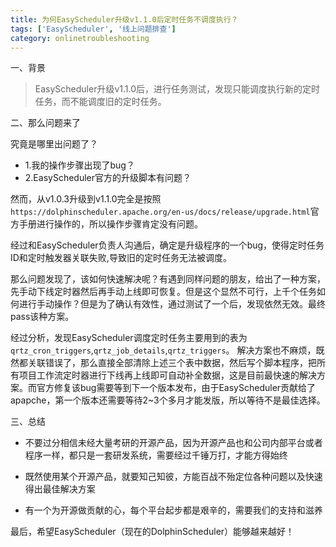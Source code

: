 ```yaml
---
title: 为何EasyScheduler升级v1.1.0后定时任务不调度执行？
tags: ['EasyScheduler', '线上问题排查']
category: onlinetroubleshooting
---
```


一、背景

> EasyScheduler升级v1.1.0后，进行任务测试，发现只能调度执行新的定时任务，而不能调度旧的定时任务。

二、那么问题来了

究竟是哪里出问题了？
- 1.我的操作步骤出现了bug？
- 2.EasyScheduler官方的升级脚本有问题？

然而，从v1.0.3升级到v1.1.0完全是按照`https://dolphinscheduler.apache.org/en-us/docs/release/upgrade.html`官方手册进行操作的，所以操作步骤肯定没有问题。

经过和EasyScheduler负责人沟通后，确定是升级程序的一个bug，使得定时任务ID和定时触发器关联失败,导致旧的定时任务无法被调度。

那么问题发现了，该如何快速解决呢？有遇到同样问题的朋友，给出了一种方案，先手动下线定时器然后再手动上线即可恢复。但是这个显然不可行，上千个任务如何进行手动操作？但是为了确认有效性，通过测试了一个后，发现依然无效。最终pass该种方案。

经过分析，发现EasyScheduler调度定时任务主要用到的表为`qrtz_cron_triggers`,`qrtz_job_details`,`qrtz_triggers`。
解决方案也不麻烦，既然都关联错误了，那么直接全部清除上述三个表中数据，然后写个脚本程序，把所有项目工作流定时器进行下线再上线即可自动补全数据，这是目前最快速的解决方案。而官方修复该bug需要等到下一个版本发布，由于EasyScheduler贡献给了apapche，第一个版本还需要等待2~3个多月才能发版，所以等待不是最佳选择。

三、总结

- 不要过分相信未经大量考研的开源产品，因为开源产品也和公司内部平台或者程序一样，都只是一套研发系统，需要经过千锤万打，才能方得始终

- 既然使用某个开源产品，就要知己知彼，方能百战不殆定位各种问题以及快速得出最佳解决方案

- 有一个为开源做贡献的心，每个平台起步都是艰辛的，需要我们的支持和滋养

最后，希望EasyScheduler（现在的DolphinScheduler）能够越来越好！
